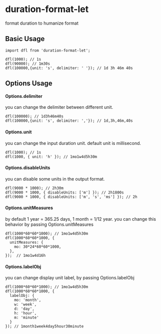 # duration-format-let
format duration to humanize format

## Basic Usage

```
import dfl from 'duration-format-let';

dfl(1000); // 1s
dfl(90000); // 1m30s
dfl(100000,{unit: 's', delimiter: ' '}); // 1d 3h 46m 40s
```

## Options Usage

#### Options.delimiter
you can change the delimiter between different unit.
```
dfl(100000); // 1d3h46m40s
dfl(100000,{unit: 's', delimiter: ','}); // 1d,3h,46m,40s

```

#### Options.unit
you can change the input duration unit. default unit is millisecond.

```
dfl(1000); // 1s
dfl(1000, { unit: 'h' }); // 1mo1w4d5h30m
```

#### Options.disableUnits
you can disable some units in the output format.
```
dfl(9000 * 1000); // 2h30m
dfl(9000 * 1000, { disableUnits: ['m'] }); // 2h1800s
dfl(9000 * 1000, { disableUnits: ['m', 's', 'ms'] }); // 2h
```

#### Options.unitMeasures
by default 1 year = 365.25 days, 1 month = 1/12 year. you can change this behavior by passing Options.unitMeasures
```
dfl(1000*60*60*1000); // 1mo1w4d5h30m
dfl(1000*60*60*1000, {
  unitMeasures: {
    mo: 30*24*60*60*1000,
  },
});  // 1mo1w4d16h
```

#### Options.labelObj
you can change display unit label, by passing Options.labelObj
```
dfl(1000*60*60*1000); // 1mo1w4d5h30m
dfl(1000*60*60*1000, {
  labelObj: {
    mo: 'month',
    w: 'week',
    d: 'day',
    h: 'hour',
    m: 'minute'
  }
}); // 1month1week4day5hour30minute
```
